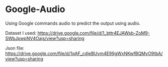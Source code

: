 # Google-Audio
Using Google commands audio to predict the output using audio.

Dataset I used: https://drive.google.com/file/d/1_bttr4EJAWsb-ZoM9-SWbJpwpNV4Oajs/view?usp=sharing

Json file: https://drive.google.com/file/d/1qAF_cdjeBUvm4E99gWxNKwfBQMvO9tbA/view?usp=sharing
